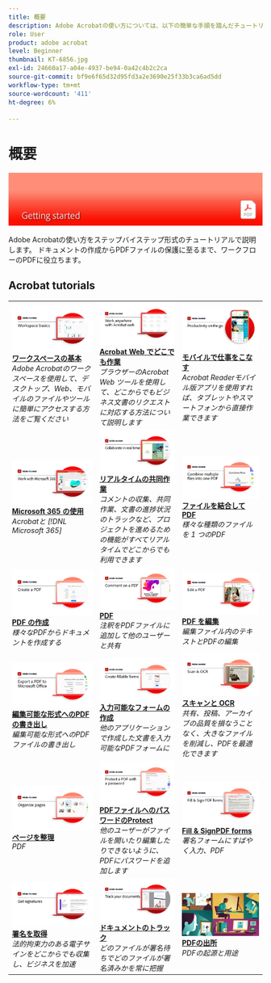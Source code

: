 ```yaml
---
title: 概要
description: Adobe Acrobatの使い方については、以下の簡単な手順を踏んだチュートリアル（1～2 分）をご覧ください
role: User
product: adobe acrobat
level: Beginner
thumbnail: KT-6856.jpg
exl-id: 24660a17-a04e-4937-be94-0a42c4b2c2ca
source-git-commit: bf9e6f65d32d95fd3a2e3690e25f33b3ca6ad5dd
workflow-type: tm+mt
source-wordcount: '411'
ht-degree: 6%

---
```


# 概要

![Acrobat入門の画像](../assets/Hero-GettingStarted.png)

Adobe Acrobatの使い方をステップバイステップ形式のチュートリアルで説明します。 ドキュメントの作成からPDFファイルの保護に至るまで、ワークフローのPDFに役立ちます。

## Acrobat tutorials

<table style="table-layout:fixed">
<tr>
  <td>
    <a href="get-to-know-the-acrobat-dc-interface.md">
      <img alt="ワークスペースの基本" src="../assets/Workspace_1280.png" />
    </a>
    <div>
    <a href="get-to-know-the-acrobat-dc-interface.md"><strong>ワークスペースの基本</strong></a>
    </div>
    <em>Adobe Acrobatのワークスペースを使用して、デスクトップ、Web、モバイルのファイルやツールに簡単にアクセスする方法をご覧ください</em>
    <br>
  </td>
  <td>
    <a href="acrobatweb.md">
      <img alt="Acrobat Web でどこでも作業" src="../assets/Acrobatweb_1280.png" />
    </a>
    <div>
    <a href="acrobatweb.md"><strong>Acrobat Web でどこでも作業</strong></a>
    </div>
    <em>ブラウザーのAcrobat Web ツールを使用して、どこからでもビジネス文書のリクエストに対応する方法について説明します</em>
    <br>
  </td>
  <td>
    <a href="productivity.md">
      <img alt="モバイルで仕事をこなす" src="../assets/Productivity_1280.png" />
    </a>
    <div>
     <a href="productivity.md"><strong>モバイルで仕事をこなす</strong></a>
    </div>
    <em>Acrobat Readerモバイル版アプリを使用すれば、タブレットやスマートフォンから直接作業できます</em>
    <br>
  </td>
</tr>
<tr>
   <td>
    <a href="../integrate/integrate-overview.md#microsoft">
      <img alt="Microsoft 365 の使用" src="../assets/WorkMicrosoft365_1280.png" />
    </a>
    <div>
     <a href="../integrate/integrate-overview.md#microsoft"><strong>Microsoft 365 の使用</strong></a>
    </div>
    <em>Acrobatと [!DNL Microsoft 365]</em>
    <br>
  </td>
  <td>
    <a href="collaborate.md">
      <img alt="リアルタイムの共同作業" src="../assets/Collaborate_1280.png" />
    </a>
    <div>
     <a href="collaborate.md"><strong>リアルタイムの共同作業</strong></a>
    </div>
    <em>コメントの収集、共同作業、文書の進捗状況のトラックなど、プロジェクトを進めるための機能がすべてリアルタイムでどこからでも利用できます</em>
    <br>
  </td>
  <td>
    <a href="combine-to-pdf.md">
      <img alt="Combine FilesからPDF" src="../assets/Combine.jpg" />
    </a>
    <div>
     <a href="combine-to-pdf.md"><strong>ファイルを結合してPDF</strong></a>
    </div>
    <em>様々な種類のファイルを 1 つのPDF</em>
    <br>
  </td>
</tr>
<tr>
  <td>
    <a href="create-pdf.md">
      <img alt="PDF ファイルの作成" src="../assets/Create.jpg" />
    </a>
    <div>
    <a href="create-pdf.md"><strong>PDF の作成</strong></a>
    </div>
    <em>様々なPDFからドキュメントを作成する</em>
    <br>
  </td>
 <td>
    <a href="comment-on-pdf-files.md">
      <img alt="PDF" src="../assets/Comment.jpg" />
    </a>
    <div>
    <a href="comment-on-pdf-files.md"><strong>PDF</strong></a>
    </div>
    <em>注釈をPDFファイルに追加して他のユーザーと共有</em>
    <br>
  </td>
  <td>
    <a href="edit-pdf.md">
      <img alt="PDF を編集" src="../assets/Edit.jpg" />
    </a>
    <div>
    <a href="edit-pdf.md"><strong>PDF を編集</strong></a>
    </div>
    <em>編集ファイル内のテキストとPDFの編集</em>
    <br>
  </td>
</tr>
<tr>
  <td>
    <a href="export-pdf.md">
      <img alt="編集可能な形式へのPDFの書き出し" src="../assets/Export.jpg" />
    </a>
    <div>
    <a href="export-pdf.md"><strong>編集可能な形式へのPDFの書き出し</strong></a>
    </div>
    <em>編集可能な形式へのPDFファイルの書き出し</em>
    <br>
  </td>
  <td>
    <a href="create-fillable-forms.md">
      <img alt="入力可能なフォームの作成" src="../assets/Form_1280.png" />
    </a>
    <div>
    <a href="create-fillable-forms.md"><strong>入力可能なフォームの作成</strong></a>
    </div>
    <em>他のアプリケーションで作成した文書を入力可能なPDFフォームに</em>
    <br>
  </td>
  <td>
    <a href="scan-and-ocr.md">
      <img alt="スキャンと OCR" src="../assets/Scan.jpg" />
    </a>
    <div>
    <a href="scan-and-ocr.md"><strong>スキャンと OCR</strong></a>
    </div>
    <em>共有、投稿、アーカイブの品質を損なうことなく、大きなファイルを削減し、PDFを最適化できます</em>
    <br>
  </td>
</tr>
<tr>
 <td>
    <a href="organize.md">
      <img alt="ページを整理" src="../assets/Organize.jpg" />
    </a>
    <div>
    <a href="organize.md"><strong>ページを整理</strong></a>
    </div>
    <em>PDF</em>
    <br>
  </td>
  <td>
    <a href="password-protect.md">
      <img alt="PDFファイルへのパスワードのProtect" src="../assets/Protect.jpg" />
    </a>
    <div>
    <a href="password-protect.md"><strong>PDFファイルへのパスワードのProtect</strong></a>
    </div>
    <em>他のユーザーがファイルを開いたり編集したりできないように、PDFにパスワードを追加します</em>
    <br>
  </td>
  <td>
    <a href="fill-and-sign.md">
      <img alt="署名フォームへの入力とPDF" src="../assets/FillSign_1280.png" />
    </a>
    <div>
    <a href="fill-and-sign.md"><strong>Fill &amp; SignPDF forms</strong></a>
    </div>
    <em>署名フォームにすばやく入力、PDF</em>
    <br>
  </td>
</tr>
<tr>
  <td>
    <a href="signatures.md">
      <img alt="署名を取得" src="../assets/Signatures_1280.png" />
    </a>
    <div>
    <a href="signatures.md"><strong>署名を取得</strong></a>
    </div>
    <em>法的拘束力のある電子サインをどこからでも収集し、ビジネスを加速</em>
    <br>
  </td>
  <td>
    <a href="track.md">
      <img alt="ドキュメントのトラック" src="../assets/Track_1280.png" />
    </a>
    <div>
    <a href="track.md"><strong>ドキュメントのトラック</strong></a>
    </div>
    <em>どのファイルが署名待ちでどのファイルが署名済みかを常に把握</em>
    <br>
  </td>
   <td>
    <a href="where-do-pdfs-come-from.md">
      <img alt="PDFの出所" src="../assets/WherePDFs.jpg" />
    </a>
    <div>
    <a href="where-do-pdfs-come-from.md"><strong>PDFの出所</strong></a>
    </div>
    <em>PDFの起源と用途</em>
    <br>
  </td>
</tr>
</table>
